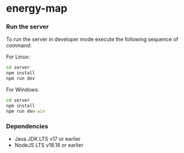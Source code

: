 # energy-map

### Run the server
To run the server in developer mode execute the following sequence of command:

For Linux:
```bash
cd server
npm install 
npm run dev
```
For Windows:
```bat
cd server
npm install
npm run dev-win
```

### Dependencies
- Java JDK LTS v17 or earlier
- NodeJS LTS v18.18 or earlier
